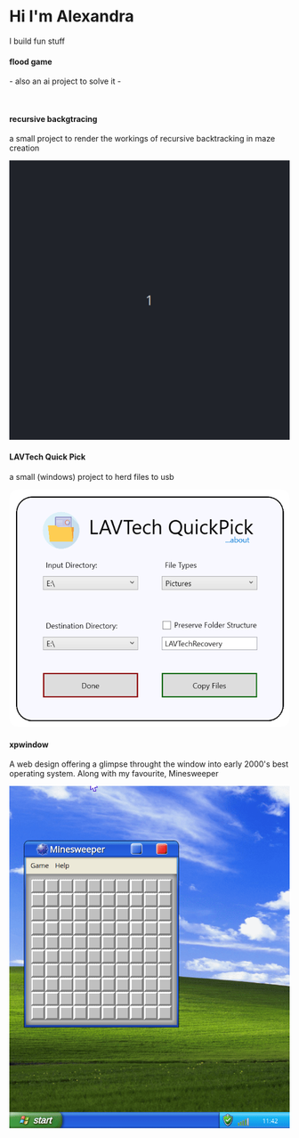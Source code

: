 <h1>Hi I'm Alexandra</h1>
<p>I build fun stuff</p>
<div> 
  <div class="col-12 col-md-4">
    <h4>flood game</h4><p>- also an ai project to solve it -</p>
    <div class="">
      <a href="https://leannalexandra.github.io/floodgame/" target="_blank"><img class="project-preview" src="FloodGame.gif" alt=""></a>
    </div>
  </div>
  <div class="col-12 col-md-4">
        <h4>recursive backgtracing</h4>
        <p>a small project to render the workings of recursive backtracking in maze creation </p>
        <div class="    ">
          <a><img class="project-preview" src="maze_small.gif" alt=""></a>
        </div>
      </div>
    <div class="col-12 col-md-4">
        <h4>LAVTech Quick Pick</h4>
        <p>a small (windows) project to herd files to usb</p>
        <div class="    ">
          <a href="https://leannalexandra.github.io/LAVtechQuickRecover/"><img style="border-radius:15px;" class="project-preview" src="https://github.com/LeannAlexandra/LAVtechQuickRecover/blob/master/src-web/mainwindow2depc.png" alt=""></a>
        </div>
      </div>
  <div class="col-12 col-md-4">
    <h4>xpwindow</h4> <p>A web design offering a glimpse throught the window into early 2000's best operating system. Along with my favourite, Minesweeper</p>
    <div class="">
      <a href="https://leannalexandra.github.io/xpwindow/" target="_blank"><img class="project-preview" src="xpwindowmineexe.gif" alt=""></a>
    </div>
  </div>


        

</div>
